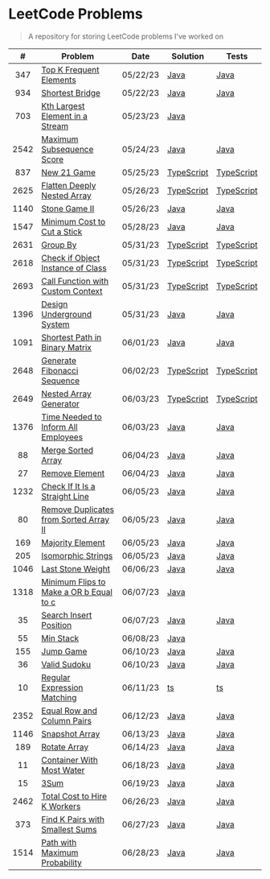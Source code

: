 # LeetCode Problems

> A repository for storing LeetCode problems I've worked on

|  #   | Problem                                                                                                           | Date     | Solution                                               | Tests                                                         |
|:----:|-------------------------------------------------------------------------------------------------------------------|----------|--------------------------------------------------------|---------------------------------------------------------------|
| 347  | [Top K Frequent Elements](https://leetcode.com/problems/top-k-frequent-elements)                                  | 05/22/23 | [Java](src/TopKFrequentElements.java)                  | [Java](tests/TopKFrequentElementsTest.java)                   |
| 934  | [Shortest Bridge](https://leetcode.com/problems/shortest-bridge)                                                  | 05/22/23 | [Java](src/ShortestBridge.java)                        | [Java](tests/ShortestBridgeTest.java)                         |
| 703  | [Kth Largest Element in a Stream](https://leetcode.com/problems/kth-largest-element-in-a-stream/)                 | 05/23/23 | [Java](src/KthLargest.java)                            |                                                               |
| 2542 | [Maximum Subsequence Score](https://leetcode.com/problems/maximum-subsequence-score/)                             | 05/24/23 | [Java](src/MaximumSubsequenceScore.java)               | [Java](tests/MaximumSubsequenceScoreTest.java)                |
| 837  | [New 21 Game](https://leetcode.com/problems/new-21-game/)                                                         | 05/25/23 | [TypeScript](src/new-21-game.ts)                       | [TypeScript](tests/new-21-game.test.ts)                       |
| 2625 | [Flatten Deeply Nested Array](https://leetcode.com/problems/flatten-deeply-nested-array)                          | 05/26/23 | [TypeScript](src/flatten-deeply-nested-array.ts)       | [TypeScript](tests/flatten-deeply-nested-array.test.ts)       |
| 1140 | [Stone Game II](https://leetcode.com/problems/stone-game-i-i)                                                     | 05/26/23 | [Java](src/StoneGameII.java)                           | [Java](tests/StoneGameIITest.java)                            |
| 1547 | [Minimum Cost to Cut a Stick](https://leetcode.com/problems/minimum-cost-to-cut-a-stick)                          | 05/28/23 | [Java](src/MinimumCostToCutAStick.java)                | [Java](tests/MinimumCostToCutAStickTest.java)                 |
| 2631 | [Group By](https://leetcode.com/problems/group-by)                                                                | 05/31/23 | [TypeScript](src/group-by.ts)                          | [TypeScript](tests/group-by.test.ts)                          |
| 2618 | [Check if Object Instance of Class](https://leetcode.com/problems/check-if-object-instance-of-class)              | 05/31/23 | [TypeScript](src/check-if-object-instance-of-class.ts) | [TypeScript](tests/check-if-object-instance-of-class.test.ts) |
| 2693 | [Call Function with Custom Context](https://leetcode.com/problems/call-function-with-custom-context)              | 05/31/23 | [TypeScript](src/call-function-with-custom-context.ts) | [TypeScript](tests/call-function-with-custom-context.test.ts) |
| 1396 | [Design Underground System](https://leetcode.com/problems/design-underground-system)                              | 05/31/23 | [Java](src/DesignUndergroundSystem.java)               | [Java](tests/DesignUndergroundSystemTest.java)                |
| 1091 | [Shortest Path in Binary Matrix](https://leetcode.com/problems/shortest-path-in-binary-matrix)                    | 06/01/23 | [Java](src/ShortestPathInBinaryMatrix.java)            | [Java](tests/ShortestPathInBinaryMatrixTest.java)             |
| 2648 | [Generate Fibonacci Sequence](https://leetcode.com/problems/generate-fibonacci-sequence)                          | 06/02/23 | [TypeScript](src/generate-fibonacci-sequence.ts)       | [TypeScript](tests/generate-fibonacci-sequence.test.ts)       |
| 2649 | [Nested Array Generator](https://leetcode.com/problems/nested-array-generator)                                    | 06/03/23 | [TypeScript](src/nested-array-generator.ts)            | [TypeScript](tests/nested-array-generator.test.ts)            |
| 1376 | [Time Needed to Inform All Employees](https://leetcode.com/problems/time-needed-to-inform-all-employees)          | 06/03/23 | [Java](src/TimeNeededToInformAllEmployees.java)        | [Java](tests/TimeNeededToInformAllEmployeesTest.java)         |
|  88  | [Merge Sorted Array](https://leetcode.com/problems/merge-sorted-array)                                            | 06/04/23 | [Java](src/MergeSortedArray.java)                      | [Java](tests/MergeSortedArrayTest.java)                       |
|  27  | [Remove Element](https://leetcode.com/problems/remove-element)                                                    | 06/04/23 | [Java](src/RemoveElement.java)                         | [Java](tests/RemoveElementTest.java)                          |
| 1232 | [Check If It Is a Straight Line](https://leetcode.com/problems/check-if-it-is-a-straight-line)                    | 06/05/23 | [Java](src/CheckIfItIsAStraightLine.java)              | [Java](tests/CheckIfItIsAStraightLineTest.java)               |
|  80  | [Remove Duplicates from Sorted Array II](https://leetcode.com/problems/remove-duplicates-from-sorted-array-i-i)   | 06/05/23 | [Java](src/RemoveDuplicatesFromSortedArrayII.java)     | [Java](tests/RemoveDuplicatesFromSortedArrayIITest.java)      |
| 169  | [Majority Element](https://leetcode.com/problems/majority-element)                                                | 06/05/23 | [Java](src/MajorityElement.java)                       | [Java](tests/MajorityElementTest.java)                        |
| 205  | [Isomorphic Strings](https://leetcode.com/problems/isomorphic-strings)                                            | 06/05/23 | [Java](src/IsomorphicStrings.java)                     | [Java](tests/IsomorphicStringsTest.java)                      |
| 1046 | [Last Stone Weight](https://leetcode.com/problems/last-stone-weight)                                              | 06/06/23 | [Java](src/LastStoneWeight.java)                       | [Java](tests/LastStoneWeightTest.java)                        |
| 1318 | [Minimum Flips to Make a OR b Equal to c](https://leetcode.com/problems/minimum-flips-to-make-a-o-r-b-equal-to-c) | 06/07/23 | [Java](src/MinimumFlipsToMakeAORBEqualToC.java)        |                                                               |
|  35  | [Search Insert Position](https://leetcode.com/problems/search-insert-position)                                    | 06/07/23 | [Java](src/SearchInsertPosition.java)                  | [Java](tests/SearchInsertPositionTest.java)                   |
|  55  | [Min Stack](https://leetcode.com/problems/min-stack)                                                              | 06/08/23 | [Java](src/MinStack.java)                              |                                                               |
| 155  | [Jump Game](https://leetcode.com/problems/jump-game)                                                              | 06/10/23 | [Java](src/JumpGame.java)                              | [Java](tests/JumpGameTest.java)                               |
|  36  | [Valid Sudoku](https://leetcode.com/problems/valid-sudoku)                                                        | 06/10/23 | [Java](src/ValidSudoku.java)                           | [Java](tests/ValidSudokuTest.java)                            |
|  10  | [Regular Expression Matching](https://leetcode.com/problems/regular-expression-matching)                          | 06/11/23 | [ts](src/regular-expression-matching.ts)               | [ts](tests/regular-expression-matching.test.ts)               |
| 2352 | [Equal Row and Column Pairs](https://leetcode.com/problems/equal-row-and-column-pairs)                            | 06/12/23 | [Java](src/EqualRowAndColumnPairs.java)                | [Java](tests/EqualRowAndColumnPairsTest.java)                 |
| 1146 | [Snapshot Array](https://leetcode.com/problems/snapshot-array)                                                    | 06/13/23 | [Java](src/SnapshotArray.java)                         | [Java](tests/SnapshotArrayTest.java)                          |
| 189  | [Rotate Array](https://leetcode.com/problems/rotate-array)                                                        | 06/14/23 | [Java](src/RotateArray.java)                           | [Java](tests/RotateArrayTest.java)                            |
|  11  | [Container With Most Water](https://leetcode.com/problems/container-with-most-water)                              | 06/18/23 | [Java](src/ContainerWithMostWater.java)                | [Java](tests/ContainerWithMostWaterTest.java)                 |
|  15  | [3Sum](https://leetcode.com/problems/3-sum)                                                                       | 06/19/23 | [Java](src/ThreeSum.java)                              | [Java](tests/ThreeSumTest.java)                               |
| 2462 | [Total Cost to Hire K Workers](https://leetcode.com/problems/total-cost-to-hire-k-workers)                        | 06/26/23 | [Java](src/TotalCostToHireKWorkers.java)               | [Java](tests/TotalCostToHireKWorkersTest.java)                |
| 373  | [Find K Pairs with Smallest Sums](https://leetcode.com/problems/find-k-pairs-with-smallest-sums)                  | 06/27/23 | [Java](src/FindKPairsWithSmallestSums.java)            | [Java](tests/FindKPairsWithSmallestSumsTest.java)             |
| 1514 | [Path with Maximum Probability](https://leetcode.com/problems/path-with-maximum-probability)                      | 06/28/23 | [Java](src/PathWithMaximumProbability.java)            | [Java](tests/PathWithMaximumProbabilityTest.java)             |
